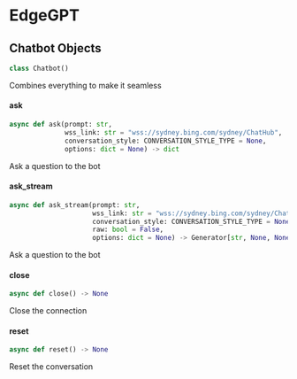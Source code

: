 <a id="EdgeGPT"></a>

# EdgeGPT

<a id="EdgeGPT.Chatbot"></a>

## Chatbot Objects

```python
class Chatbot()
```

Combines everything to make it seamless

<a id="EdgeGPT.Chatbot.ask"></a>

#### ask

```python
async def ask(prompt: str,
              wss_link: str = "wss://sydney.bing.com/sydney/ChatHub",
              conversation_style: CONVERSATION_STYLE_TYPE = None,
              options: dict = None) -> dict
```

Ask a question to the bot

<a id="EdgeGPT.Chatbot.ask_stream"></a>

#### ask\_stream

```python
async def ask_stream(prompt: str,
                     wss_link: str = "wss://sydney.bing.com/sydney/ChatHub",
                     conversation_style: CONVERSATION_STYLE_TYPE = None,
                     raw: bool = False,
                     options: dict = None) -> Generator[str, None, None]
```

Ask a question to the bot

<a id="EdgeGPT.Chatbot.close"></a>

#### close

```python
async def close() -> None
```

Close the connection

<a id="EdgeGPT.Chatbot.reset"></a>

#### reset

```python
async def reset() -> None
```

Reset the conversation

<a id="EdgeGPT.async_main"></a>

